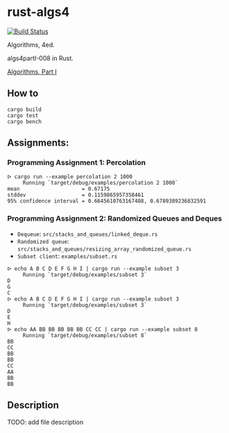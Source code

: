 rust-algs4
==========

[![Build Status](https://travis-ci.org/andelf/rust-algs4.svg?branch=master)](https://travis-ci.org/andelf/rust-algs4)

Algorithms, 4ed.

algs4partI-008 in Rust.

[Algorithms, Part I](https://class.coursera.org/algs4partI-008)

## How to

```
cargo build
cargo test
cargo bench
```

## Assignments:

### Programming Assignment 1: Percolation

```
ᐅ cargo run --example percolation 2 1000
     Running `target/debug/examples/percolation 2 1000`
mean                    = 0.67175
stddev                  = 0.1159865957358461
95% confidence interval = 0.6645610763167408, 0.6789389236832591
```

### Programming Assignment 2: Randomized Queues and Deques

- ``Dequeue``: ``src/stacks_and_queues/linked_deque.rs``
- ``Randomized queue``: ``src/stacks_and_queues/resizing_array_randomized_queue.rs``
- ``Subset client``: ``examples/subset.rs``

```
ᐅ echo A B C D E F G H I | cargo run --example subset 3
     Running `target/debug/examples/subset 3`
D
G
C
ᐅ echo A B C D E F G H I | cargo run --example subset 3
     Running `target/debug/examples/subset 3`
D
E
H
ᐅ echo AA BB BB BB BB BB CC CC | cargo run --example subset 8
     Running `target/debug/examples/subset 8`
BB
CC
BB
BB
CC
AA
BB
BB
```

## Description

TODO: add file description
